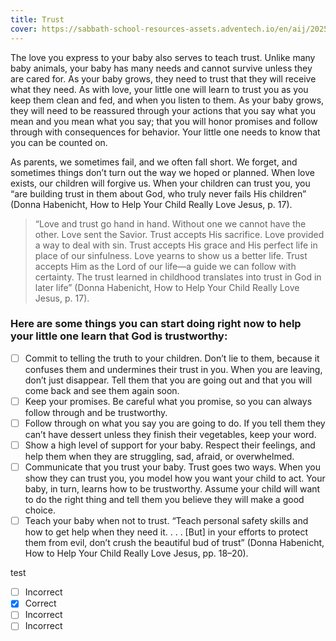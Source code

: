 ```yaml
---
title: Trust
cover: https://sabbath-school-resources-assets.adventech.io/en/aij/2025-01-bb-pb/content/part-1/03-the-foundation-for-spiritual-growth/03-cover-trust.png
---
```


The love you express to your baby also serves to teach trust. Unlike many baby animals, your baby has many needs and cannot survive unless they are cared for. As your baby grows, they need to trust that they will receive what they need. As with love, your little one will learn to trust you as you keep them clean and fed, and when you listen to them. As your baby grows, they will need to be reassured through your actions that you say what you mean and you mean what you say; that you will honor promises and follow through with consequences for behavior. Your little one needs to know that you can be counted on.

As parents, we sometimes fail, and we often fall short. We forget, and sometimes things don’t turn out the way we hoped or planned. When love exists, our children will forgive us. When your children can trust you, you “are building trust in them about God, who truly never fails His children” (Donna Habenicht, How to Help Your Child Really Love Jesus, p. 17).

> “Love and trust go hand in hand. Without one we cannot have the other. Love sent the Savior. Trust accepts His sacrifice. Love provided a way to deal with sin. Trust accepts His grace and His perfect life in place of our sinfulness. Love yearns to show us a better life. Trust accepts Him as the Lord of our life—a guide we can follow with certainty. The trust learned in childhood translates into trust in God in later life” (Donna Habenicht, How to Help Your Child Really Love Jesus, p. 17).

### Here are some things you can start doing right now to help your little one learn that God is trustworthy:

- [ ] Commit to telling the truth to your children. Don’t lie to them, because it confuses them and undermines their trust in you. When you are leaving, don’t just disappear. Tell them that you are going out and that you will come back and see them again soon.
- [ ] Keep your promises. Be careful what you promise, so you can always follow through and be trustworthy.
- [ ] Follow through on what you say you are going to do. If you tell them they can’t have dessert unless they finish their vegetables, keep your word.
- [ ] Show a high level of support for your baby. Respect their feelings, and help them when they are struggling, sad, afraid, or overwhelmed.
- [ ] Communicate that you trust your baby. Trust goes two ways. When you show they can trust you, you model how you want your child to act. Your baby, in turn, learns how to be trustworthy. Assume your child will want to do the right thing and tell them you believe they will make a good choice.
- [ ] Teach your baby when not to trust. “Teach personal safety skills and how to get help when they need it. . . . [But] in your efforts to protect them from evil, don’t crush the beautiful bud of trust” (Donna Habenicht, How to Help Your Child Really Love Jesus, pp. 18–20).

test

- [ ] Incorrect
- [x] Correct
- [ ] Incorrect
- [ ] Incorrect